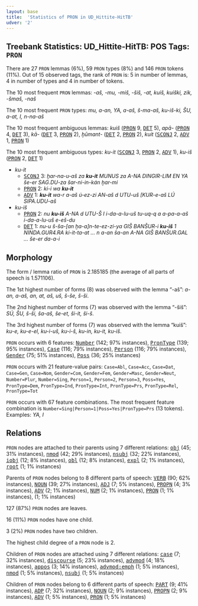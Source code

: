 ```yaml
---
layout: base
title:  'Statistics of PRON in UD_Hittite-HitTB'
udver: '2'
---
```


## Treebank Statistics: UD_Hittite-HitTB: POS Tags: `PRON`

There are 27 `PRON` lemmas (6%), 59 `PRON` types (8%) and 146 `PRON` tokens (11%).
Out of 15 observed tags, the rank of `PRON` is: 5 in number of lemmas, 4 in number of types and 4 in number of tokens.

The 10 most frequent `PRON` lemmas: <em>-aš, -mu, -miš, -šiš, -at, kuiš, kuiški, zik, -šmaš, -naš</em>

The 10 most frequent `PRON` types:  <em>mu, a-an, YA, a-aš, š-ma-aš, ku-iš-ki, ŠU, a-at, I, n-na-aš</em>

The 10 most frequent ambiguous lemmas: <em>kuiš</em> (<tt><a href="hit_hittb-pos-PRON.html">PRON</a></tt> 9, <tt><a href="hit_hittb-pos-DET.html">DET</a></tt> 5), <em>apā-</em> (<tt><a href="hit_hittb-pos-PRON.html">PRON</a></tt> 4, <tt><a href="hit_hittb-pos-DET.html">DET</a></tt> 3), <em>kā-</em> (<tt><a href="hit_hittb-pos-DET.html">DET</a></tt> 3, <tt><a href="hit_hittb-pos-PRON.html">PRON</a></tt> 2), <em>ḫūmant-</em> (<tt><a href="hit_hittb-pos-DET.html">DET</a></tt> 2, <tt><a href="hit_hittb-pos-PRON.html">PRON</a></tt> 2), <em>kuit</em> (<tt><a href="hit_hittb-pos-SCONJ.html">SCONJ</a></tt> 2, <tt><a href="hit_hittb-pos-ADV.html">ADV</a></tt> 1, <tt><a href="hit_hittb-pos-PRON.html">PRON</a></tt> 1)

The 10 most frequent ambiguous types:  <em>ku-it</em> (<tt><a href="hit_hittb-pos-SCONJ.html">SCONJ</a></tt> 3, <tt><a href="hit_hittb-pos-PRON.html">PRON</a></tt> 2, <tt><a href="hit_hittb-pos-ADV.html">ADV</a></tt> 1), <em>ku-iš</em> (<tt><a href="hit_hittb-pos-PRON.html">PRON</a></tt> 2, <tt><a href="hit_hittb-pos-DET.html">DET</a></tt> 1)


* <em>ku-it</em>
  * <tt><a href="hit_hittb-pos-SCONJ.html">SCONJ</a></tt> 3: <em>ḫar-na-u-aš za <b>ku-it</b> MUNUS za A-NA DINGIR-LIM EN YA še-er SAG.DU-za šar-ni-in-kán ḫar-mi</em>
  * <tt><a href="hit_hittb-pos-PRON.html">PRON</a></tt> 2: <em>ki-i wa <b>ku-it</b></em>
  * <tt><a href="hit_hittb-pos-ADV.html">ADV</a></tt> 1: <em><b>ku-it</b> wa-r a-aš ú-ez-zi AN-aš d UTU-uš [KUR-e-aš LÚ SIPA.UDU-aš</em>
* <em>ku-iš</em>
  * <tt><a href="hit_hittb-pos-PRON.html">PRON</a></tt> 2: <em>nu <b>ku-iš</b> A-NA d UTU-Š I i-da-a-lu-uš tu-uq-q a a-pa-a-aš i-da-a-lu-uš e-eš-du</em>
  * <tt><a href="hit_hittb-pos-DET.html">DET</a></tt> 1: <em>nu-u š-ša-[an ḫa-a]n-te-ez-zi-ya GIŠ BANŠUR-i <b>ku-iš</b> 1 NINDA.GUR4.RA ki-it-ta-at … n a-an ša-an A-NA GIŠ BANŠUR.GAL … še-er da-a-i</em>

## Morphology

The form / lemma ratio of `PRON` is 2.185185 (the average of all parts of speech is 1.571106).

The 1st highest number of forms (8) was observed with the lemma “-aš”: <em>a-an, a-aš, an, at, aš, uš, š-še, š-ši</em>.

The 2nd highest number of forms (7) was observed with the lemma “-šiš”: <em>SÚ, ŠU, š-ši, ša-aš, še-et, ši-it, ši-š</em>.

The 3rd highest number of forms (7) was observed with the lemma “kuiš”: <em>ku-e, ku-e-el, ku-i-uš, ku-i-š, ku-in, ku-it, ku-iš</em>.

`PRON` occurs with 6 features: <tt><a href="hit_hittb-feat-Number.html">Number</a></tt> (142; 97% instances), <tt><a href="hit_hittb-feat-PronType.html">PronType</a></tt> (139; 95% instances), <tt><a href="hit_hittb-feat-Case.html">Case</a></tt> (116; 79% instances), <tt><a href="hit_hittb-feat-Person.html">Person</a></tt> (116; 79% instances), <tt><a href="hit_hittb-feat-Gender.html">Gender</a></tt> (75; 51% instances), <tt><a href="hit_hittb-feat-Poss.html">Poss</a></tt> (36; 25% instances)

`PRON` occurs with 21 feature-value pairs: `Case=Abl`, `Case=Acc`, `Case=Dat`, `Case=Gen`, `Case=Nom`, `Gender=Com`, `Gender=Fem`, `Gender=Masc`, `Gender=Neut`, `Number=Plur`, `Number=Sing`, `Person=1`, `Person=2`, `Person=3`, `Poss=Yes`, `PronType=Dem`, `PronType=Ind`, `PronType=Int`, `PronType=Prs`, `PronType=Rel`, `PronType=Tot`

`PRON` occurs with 67 feature combinations.
The most frequent feature combination is `Number=Sing|Person=1|Poss=Yes|PronType=Prs` (13 tokens).
Examples: <em>YA, I</em>


## Relations

`PRON` nodes are attached to their parents using 7 different relations: <tt><a href="hit_hittb-dep-obj.html">obj</a></tt> (45; 31% instances), <tt><a href="hit_hittb-dep-nmod.html">nmod</a></tt> (42; 29% instances), <tt><a href="hit_hittb-dep-nsubj.html">nsubj</a></tt> (32; 22% instances), <tt><a href="hit_hittb-dep-iobj.html">iobj</a></tt> (12; 8% instances), <tt><a href="hit_hittb-dep-obl.html">obl</a></tt> (12; 8% instances), <tt><a href="hit_hittb-dep-expl.html">expl</a></tt> (2; 1% instances), <tt><a href="hit_hittb-dep-root.html">root</a></tt> (1; 1% instances)

Parents of `PRON` nodes belong to 8 different parts of speech: <tt><a href="hit_hittb-pos-VERB.html">VERB</a></tt> (90; 62% instances), <tt><a href="hit_hittb-pos-NOUN.html">NOUN</a></tt> (39; 27% instances), <tt><a href="hit_hittb-pos-ADJ.html">ADJ</a></tt> (7; 5% instances), <tt><a href="hit_hittb-pos-PROPN.html">PROPN</a></tt> (4; 3% instances), <tt><a href="hit_hittb-pos-ADV.html">ADV</a></tt> (2; 1% instances), <tt><a href="hit_hittb-pos-NUM.html">NUM</a></tt> (2; 1% instances), <tt><a href="hit_hittb-pos-PRON.html">PRON</a></tt> (1; 1% instances),  (1; 1% instances)

127 (87%) `PRON` nodes are leaves.

16 (11%) `PRON` nodes have one child.

3 (2%) `PRON` nodes have two children.

The highest child degree of a `PRON` node is 2.

Children of `PRON` nodes are attached using 7 different relations: <tt><a href="hit_hittb-dep-case.html">case</a></tt> (7; 32% instances), <tt><a href="hit_hittb-dep-discourse.html">discourse</a></tt> (5; 23% instances), <tt><a href="hit_hittb-dep-advmod.html">advmod</a></tt> (4; 18% instances), <tt><a href="hit_hittb-dep-appos.html">appos</a></tt> (3; 14% instances), <tt><a href="hit_hittb-dep-advmod-emph.html">advmod:emph</a></tt> (1; 5% instances), <tt><a href="hit_hittb-dep-nmod.html">nmod</a></tt> (1; 5% instances), <tt><a href="hit_hittb-dep-nsubj.html">nsubj</a></tt> (1; 5% instances)

Children of `PRON` nodes belong to 6 different parts of speech: <tt><a href="hit_hittb-pos-PART.html">PART</a></tt> (9; 41% instances), <tt><a href="hit_hittb-pos-ADP.html">ADP</a></tt> (7; 32% instances), <tt><a href="hit_hittb-pos-NOUN.html">NOUN</a></tt> (2; 9% instances), <tt><a href="hit_hittb-pos-PROPN.html">PROPN</a></tt> (2; 9% instances), <tt><a href="hit_hittb-pos-ADV.html">ADV</a></tt> (1; 5% instances), <tt><a href="hit_hittb-pos-PRON.html">PRON</a></tt> (1; 5% instances)

